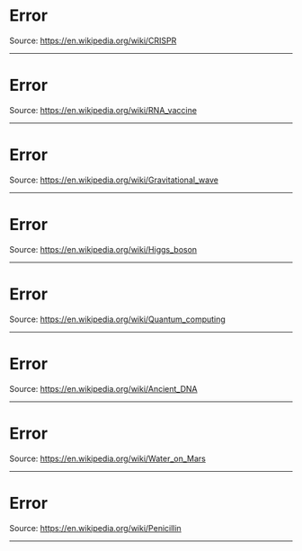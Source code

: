 # Error
Source: https://en.wikipedia.org/wiki/CRISPR

---

# Error
Source: https://en.wikipedia.org/wiki/RNA_vaccine

---

# Error
Source: https://en.wikipedia.org/wiki/Gravitational_wave

---

# Error
Source: https://en.wikipedia.org/wiki/Higgs_boson

---

# Error
Source: https://en.wikipedia.org/wiki/Quantum_computing

---

# Error
Source: https://en.wikipedia.org/wiki/Ancient_DNA

---

# Error
Source: https://en.wikipedia.org/wiki/Water_on_Mars

---

# Error
Source: https://en.wikipedia.org/wiki/Penicillin

---
